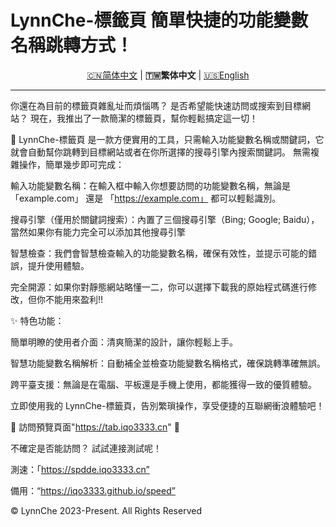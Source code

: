 # LynnChe-標籤頁 簡單快捷的功能變數名稱跳轉方式！ 

<p align="center" class="language" title="Language selection 语言选择">
  <a href="README.md">🇨🇳简体中文</a> | 
    <b>🇹🇼繁体中文</b> | 
  <a href="README_en_us.md">🇺🇸English</a> 
</p>
<hr>
你還在為目前的標籤頁雜亂址而煩惱嗎？ 是否希望能快速訪問或搜索到目標網站？ 現在，我推出了一款簡潔的標籤頁，幫你輕鬆搞定這一切！

🔗 LynnChe-標籤頁 是一款方便實用的工具，只需輸入功能變數名稱或關鍵詞，它就會自動幫你跳轉到目標網站或者在你所選擇的搜尋引擎內搜索關鍵詞。 無需複雜操作，簡單幾步即可完成：

輸入功能變數名稱：在輸入框中輸入你想要訪問的功能變數名稱，無論是 「example.com」 還是 「https://example.com」 都可以輕鬆識別。

搜尋引擎（僅用於關鍵詞搜索）：內置了三個搜尋引擎（Bing; Google; Baidu），當然如果你有能力完全可以添加其他搜尋引擎

智慧檢查：我們會智慧檢查輸入的功能變數名稱，確保有效性，並提示可能的錯誤，提升使用體驗。

完全開源：如果你對靜態網站略懂一二，你可以選擇下載我的原始程式碼進行修改，但你不能用來盈利!!

✨ 特色功能：

簡單明瞭的使用者介面：清爽簡潔的設計，讓你輕鬆上手。

智慧功能變數名稱解析：自動補全並檢查功能變數名稱格式，確保跳轉準確無誤。

跨平臺支援：無論是在電腦、平板還是手機上使用，都能獲得一致的優質體驗。

立即使用我的 LynnChe-標籤頁，告別繁瑣操作，享受便捷的互聯網衝浪體驗吧！

📌 訪問預覽頁面"https://tab.iqo3333.cn" 🔗

不確定是否能訪問？ 試試連接測試呢！

測速：「https://spdde.iqo3333.cn”

備用：“https://iqo3333.github.io/speed”

© LynnChe 2023-Present. All Rights Reserved
